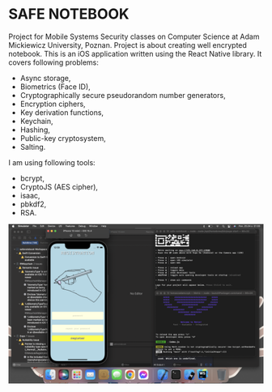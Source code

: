 # SAFE NOTEBOOK

Project for Mobile Systems Security classes on Computer Science at Adam Mickiewicz University, Poznan. Project is about creating well encrypted notebook. This is an iOS application written using the React Native library. It covers following problems:
- Async storage, 
- Biometrics (Face ID), 
- Cryptographically secure pseudorandom number generators,
- Encryption ciphers, 
- Key derivation functions, 
- Keychain, 
- Hashing, 
- Public-key cryptosystem, 
- Salting.

I am using following tools:
- bcrypt, 
- CryptoJS (AES cipher), 
- isaac, 
- pbkdf2, 
- RSA.

![12345](https://github.com/WangHoHan/safe-notebook/blob/main/safe-notebook.png)
